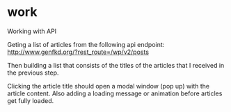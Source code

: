 # work
Working with API

Geting a list of articles from the following api endpoint:
http://www.genfkd.org/?rest_route=/wp/v2/posts

Then building a list that consists of the titles of the articles that I received in the previous step.

Clicking the article title should open a modal window (pop up) with the article content.
Also adding a loading message or animation before articles get fully loaded.
